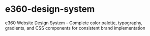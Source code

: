# e360-design-system
e360 Website Design System - Complete color palette, typography, gradients, and CSS components for consistent brand implementation
